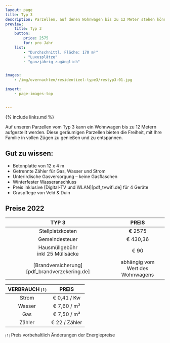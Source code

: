 ```yaml
---
layout: page
title: Typ 3
description: Parzellen, auf denen Wohnwagen bis zu 12 Meter stehen können
preview:
    title: Typ 3
    button:
        price: 2575
        for: pro Jahr
    list:
        - "Durchschnittl. Fläche: 170 m²"
        - "Luxusplätze"
        - "ganzjährig zugänglich"


images:
    - /img/overnachten/residentieel-type3/restyp3-01.jpg

insert:
    - page-images-top


---
```


{% include links.md %}

Auf unseren Parzellen vom Typ 3 kann ein Wohnwagen bis zu 12 Metern aufgestellt werden. Diese geräumigen Parzellen bieten die Freiheit, mit Ihre Familie in vollen Zügen zu genießen und zu entspannen.

## Gut zu wissen:

- Betonplatte von 12 x 4 m
- Getrennte Zähler für Gas, Wasser und Strom
- Unterirdische Gasversorgung – keine Gasflaschen
- Winterfester Wasseranschluss
- Preis inklusive [Digital-TV und WLAN][pdf_tvwifi.de] für 4 Geräte
- Graspflege von Veld & Duin


## Preise 2022

TYP 3                                          |PREIS                               |
:---------------------------------------------:|:----------------------------------:|
Stellplatzkosten                         | € 2575        
Gemeindesteuer                                   | € 430,36
Hausmüllgebühr<br>inkl 25 Müllsäcke<br>         | € 90
 [Brandversicherung][pdf_brandverzekering.de]   | abhängig vom <br>Wert des Wohnwagens

VERBRAUCH ⑴           |PREIS          |
:--------------------:|:-------------:|
Strom                 | € 0,41 / Kw        
Wasser                | € 7,60 / m³
Gas                   | € 7,50 / m³
Zähler                | € 22 / Zähler

⑴ Preis vorbehaltlich Änderungen der Energiepreise

